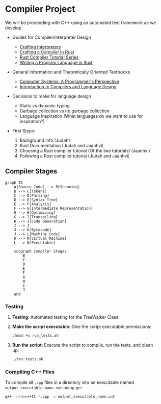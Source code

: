 
# Compiler Project

We will be proceeding with C++
using an automated test framework as we develop.

* Guides for Compiler/Interpreter Design
  - [Crafting Interpreters](https://timothya.com/pdfs/crafting-interpreters.pdf)
  - [Crafting a Compiler in Rust](https://dev.to/simmypeet/crafting-a-compiler-in-rust-syntactic-analysis-5dia)
  - [Rust Compiler Tutorial Series](https://www.youtube.com/watch?v=GAU51Dqsp3Y&list=PLI1h1vRqlHLNZAa2BEM9uZ2GEvUNYDasO)
  - [Writing a Program Language in Rust](https://www.youtube.com/watch?v=WpOivQLjhJA&list=PLj_VrUwyDuXS4K3n7X4U4qmkjpuA8rJ76)

* General Information and Theoretically Oriented Textbooks  
  - [Computer Systems: A Programmer's Perspective](https://annas-archive.org/md5/ebb9004fe72f0da390bdef45026b2786)
  - [Introduction to Compilers and Language Design](https://www3.nd.edu/~dthain/compilerbook/compilerbook.pdf)

* Decisions to make for language design
  - Static vs dynamic typing
  - Garbage collection vs no garbage collection
  - Language Inspiration (What languages do we want to use for inspiration?)

* First Steps:
  1) Background Info (Judah)
  2) Rust Documentation (Judah and Jaanhvi)
  3) Choosing a Rust compiler tutorial (Of the two tutorials) (Jaanhvi)
  4) Following a Rust compiler tutorial (Judah and Jaanhvi)

## Compiler Stages

```mermaid
graph TD
    A[Source Code] --> B[Scanning]
    B --> C[Tokens]
    C --> D[Parsing]
    D --> E[Syntax Tree]
    E --> F[Analysis]
    F --> G[Intermediate Representation]
    G --> H[Optimizing]
    G --> I[Transpiling]
    H --> J[Code Generation]
    I --> J
    J --> K[Bytecode]
    J --> L[Machine Code]
    K --> M[Virtual Machine]
    L --> N[Executable]

    subgraph Compiler Stages
        B
        C
        D
        E
        F
        G
        H
        I
        J
    end
```



### Testing
1. **Testing**: Automated testing for the TreeWalker Class


2. **Make the script executable**: Give the script executable permissions:

    ```sh
    chmod +x run_tests.sh
    ```

3. **Run the script**: Execute the script to compile, run the tests, and clean up:

    ```sh
    ./run_tests.sh
    ```


### Compiling C++ Files

To compile all `.cpp` files in a directory into an executable named `output_executable_name.out` using `g++`

 ```sh
g++ -std=c++11 *.cpp -o output_executable_name.out
